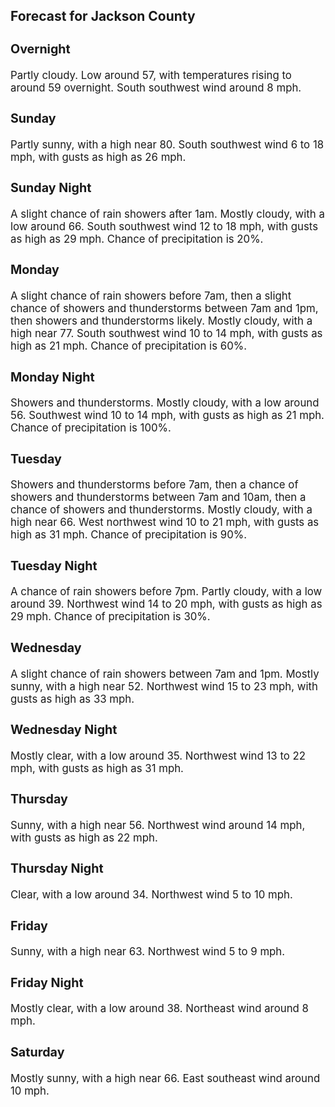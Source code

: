 <div>
   <h2>Forecast for Jackson County</h2>
   <p>
      <div style="font-size:120%">
         <h3>Overnight</h3>Partly cloudy. Low around 57, with temperatures rising to around 59 overnight. South southwest wind around 8 mph.<br></div>
   </p>
   <p>
      <div style="font-size:120%">
         <h3>Sunday</h3>Partly sunny, with a high near 80. South southwest wind 6 to 18 mph, with gusts as high as 26 mph.<br></div>
   </p>
   <p>
      <div style="font-size:120%">
         <h3>Sunday Night</h3>A slight chance of rain showers after 1am. Mostly cloudy, with a low around 66. South southwest wind 12 to 18 mph, with gusts
         as high as 29 mph. Chance of precipitation is 20%.<br></div>
   </p>
   <p>
      <div style="font-size:120%">
         <h3>Monday</h3>A slight chance of rain showers before 7am, then a slight chance of showers and thunderstorms between 7am and 1pm, then showers
         and thunderstorms likely. Mostly cloudy, with a high near 77. South southwest wind 10 to 14 mph, with gusts as high as 21
         mph. Chance of precipitation is 60%.<br></div>
   </p>
   <p>
      <div style="font-size:120%">
         <h3>Monday Night</h3>Showers and thunderstorms. Mostly cloudy, with a low around 56. Southwest wind 10 to 14 mph, with gusts as high as 21 mph.
         Chance of precipitation is 100%.<br></div>
   </p>
   <p>
      <div style="font-size:120%">
         <h3>Tuesday</h3>Showers and thunderstorms before 7am, then a chance of showers and thunderstorms between 7am and 10am, then a chance of showers
         and thunderstorms. Mostly cloudy, with a high near 66. West northwest wind 10 to 21 mph, with gusts as high as 31 mph. Chance
         of precipitation is 90%.<br></div>
   </p>
   <p>
      <div style="font-size:120%">
         <h3>Tuesday Night</h3>A chance of rain showers before 7pm. Partly cloudy, with a low around 39. Northwest wind 14 to 20 mph, with gusts as high
         as 29 mph. Chance of precipitation is 30%.<br></div>
   </p>
   <p>
      <div style="font-size:120%">
         <h3>Wednesday</h3>A slight chance of rain showers between 7am and 1pm. Mostly sunny, with a high near 52. Northwest wind 15 to 23 mph, with
         gusts as high as 33 mph.<br></div>
   </p>
   <p>
      <div style="font-size:120%">
         <h3>Wednesday Night</h3>Mostly clear, with a low around 35. Northwest wind 13 to 22 mph, with gusts as high as 31 mph.<br></div>
   </p>
   <p>
      <div style="font-size:120%">
         <h3>Thursday</h3>Sunny, with a high near 56. Northwest wind around 14 mph, with gusts as high as 22 mph.<br></div>
   </p>
   <p>
      <div style="font-size:120%">
         <h3>Thursday Night</h3>Clear, with a low around 34. Northwest wind 5 to 10 mph.<br></div>
   </p>
   <p>
      <div style="font-size:120%">
         <h3>Friday</h3>Sunny, with a high near 63. Northwest wind 5 to 9 mph.<br></div>
   </p>
   <p>
      <div style="font-size:120%">
         <h3>Friday Night</h3>Mostly clear, with a low around 38. Northeast wind around 8 mph.<br></div>
   </p>
   <p>
      <div style="font-size:120%">
         <h3>Saturday</h3>Mostly sunny, with a high near 66. East southeast wind around 10 mph.<br></div>
   </p>
</div>